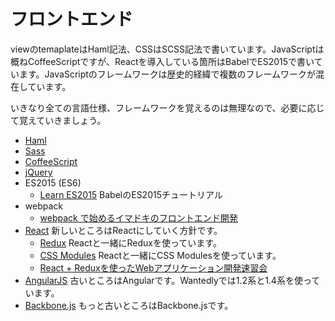 フロントエンド
=============

viewのtemaplateはHaml記法、CSSはSCSS記法で書いています。JavaScriptは概ねCoffeeScriptですが、Reactを導入している箇所はBabelでES2015で書いています。JavaScriptのフレームワークは歴史的経緯で複数のフレームワークが混在しています。

いきなり全ての言語仕様、フレームワークを覚えるのは無理なので、必要に応じて覚えていきましょう。

- [Haml](http://haml.info/)
- [Sass](http://sass-lang.com/)
- [CoffeeScript](http://coffeescript.org/)
- [jQuery](http://jquery.com/)
- ES2015 (ES6) 
  - [Learn ES2015](https://babeljs.io/docs/learn-es2015/) BabelのES2015チュートリアル  
- webpack
  - [webpack で始めるイマドキのフロントエンド開発](http://qiita.com/yosisa/items/61cfd3ede598e194813b)
- [React](https://facebook.github.io/react/) 新しいところはReactにしていく方針です。
  - [Redux](https://github.com/reactjs/redux) Reactと一緒にReduxを使っています。
  - [CSS Modules](https://github.com/css-modules/css-modules) Reactと一緒にCSS Modulesを使っています。
  - [React + Reduxを使ったWebアプリケーション開発速習会](http://qiita.com/shimpeiws/items/df31e2d70cc67c68115d)
- [AngularJS](https://angularjs.org/) 古いところはAngularです。Wantedlyでは1.2系と1.4系を使っています。
- [Backbone.js](http://backbonejs.org/) もっと古いところはBackbone.jsです。


